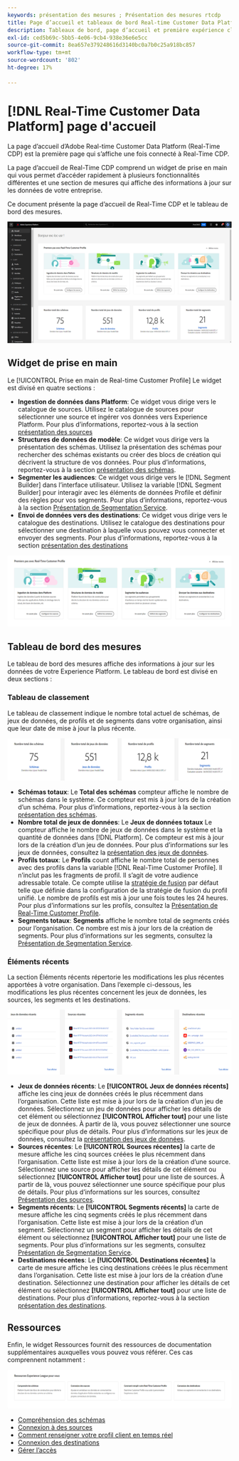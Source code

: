 ```yaml
---
keywords: présentation des mesures ; Présentation des mesures rtcdp
title: Page d’accueil et tableaux de bord Real-time Customer Data Platform
description: Tableaux de bord, page d’accueil et première expérience client d’Adobe Experience Platform
exl-id: ced5b69c-5bb5-4e06-9cb4-938e36e6e5cc
source-git-commit: 8ea657e379248616d3140bc0a7b0c25a918bc857
workflow-type: tm+mt
source-wordcount: '802'
ht-degree: 17%

---
```


# [!DNL Real-Time Customer Data Platform] page d&#39;accueil

La page d’accueil d’Adobe Real-time Customer Data Platform (Real-Time CDP) est la première page qui s’affiche une fois connecté à Real-Time CDP.

La page d’accueil de Real-Time CDP comprend un widget de prise en main qui vous permet d’accéder rapidement à plusieurs fonctionnalités différentes et une section de mesures qui affiche des informations à jour sur les données de votre entreprise.

Ce document présente la page d’accueil de Real-Time CDP et le tableau de bord des mesures.

![Page d’accueil de l’interface utilisateur de Platform.](assets/platform-home/home.png)

## Widget de prise en main

Le [!UICONTROL Prise en main de Real-time Customer Profile] Le widget est divisé en quatre sections :

* **Ingestion de données dans Platform**: Ce widget vous dirige vers le catalogue de sources. Utilisez le catalogue de sources pour sélectionner une source et ingérer vos données vers Experience Platform. Pour plus d’informations, reportez-vous à la section [présentation des sources](../sources/home.md)
* **Structures de données de modèle**: Ce widget vous dirige vers la présentation des schémas. Utilisez la présentation des schémas pour rechercher des schémas existants ou créer des blocs de création qui décrivent la structure de vos données. Pour plus d’informations, reportez-vous à la section [présentation des schémas](../xdm/home.md).
* **Segmenter les audiences**: Ce widget vous dirige vers le [!DNL Segment Builder] dans l’interface utilisateur. Utilisez la variable [!DNL Segment Builder] pour interagir avec les éléments de données Profile et définir des règles pour vos segments. Pour plus d’informations, reportez-vous à la section [Présentation de Segmentation Service](../segmentation/home.md).
* **Envoi de données vers des destinations**: Ce widget vous dirige vers le catalogue des destinations. Utilisez le catalogue des destinations pour sélectionner une destination à laquelle vous pouvez vous connecter et envoyer des segments. Pour plus d’informations, reportez-vous à la section [présentation des destinations](../destinations/home.md)

![Page d’accueil de l’interface utilisateur de Platform affichant le widget de prise en main](assets/platform-home/getting-started-widget.png)

## Tableau de bord des mesures

Le tableau de bord des mesures affiche des informations à jour sur les données de votre Experience Platform. Le tableau de bord est divisé en deux sections :

### Tableau de classement

Le tableau de classement indique le nombre total actuel de schémas, de jeux de données, de profils et de segments dans votre organisation, ainsi que leur date de mise à jour la plus récente.

![La section du tableau de classement de la page d’accueil de l’interface utilisateur de Platform.](assets/platform-home/leaderboard.png)

* **Schémas totaux**: Le **Total des schémas** compteur affiche le nombre de schémas dans le système. Ce compteur est mis à jour lors de la création d’un schéma. Pour plus d’informations, reportez-vous à la section [présentation des schémas](../xdm/home.md).
* **Nombre total de jeux de données**: Le **Jeux de données totaux** Le compteur affiche le nombre de jeux de données dans le système et la quantité de données dans [!DNL Platform]. Ce compteur est mis à jour lors de la création d’un jeu de données. Pour plus d’informations sur les jeux de données, consultez la [présentation des jeux de données](../catalog/datasets/overview.md).
* **Profils totaux**: Le **Profils** count affiche le nombre total de personnes avec des profils dans la variable [!DNL Real-Time Customer Profile]. Il n’inclut pas les fragments de profil. Il s’agit de votre audience adressable totale. Ce compte utilise la [stratégie de fusion](profile/merge-policies.md) par défaut telle que définie dans la configuration de la stratégie de fusion du profil unifié. Le nombre de profils est mis à jour une fois toutes les 24 heures. Pour plus d’informations sur les profils, consultez la [Présentation de Real-Time Customer Profile](../profile/home.md).
* **Segments totaux**: **Segments** affiche le nombre total de segments créés pour l’organisation. Ce nombre est mis à jour lors de la création de segments. Pour plus d’informations sur les segments, consultez la [Présentation de Segmentation Service](../segmentation/home.md).

### Éléments récents

La section Éléments récents répertorie les modifications les plus récentes apportées à votre organisation. Dans l’exemple ci-dessous, les modifications les plus récentes concernent les jeux de données, les sources, les segments et les destinations.

![Section des éléments récents de la page d’accueil de l’interface utilisateur de Platform.](assets/platform-home/recent-items.png)

* **Jeux de données récents**: Le **[!UICONTROL Jeux de données récents]** affiche les cinq jeux de données créés le plus récemment dans l’organisation. Cette liste est mise à jour lors de la création d’un jeu de données. Sélectionnez un jeu de données pour afficher les détails de cet élément ou sélectionnez **[!UICONTROL Afficher tout]** pour une liste de jeux de données. À partir de là, vous pouvez sélectionner une source spécifique pour plus de détails. Pour plus d’informations sur les jeux de données, consultez la [présentation des jeux de données](../catalog/datasets/overview.md).
* **Sources récentes**: Le **[!UICONTROL Sources récentes]** la carte de mesure affiche les cinq sources créées le plus récemment dans l’organisation. Cette liste est mise à jour lors de la création d’une source. Sélectionnez une source pour afficher les détails de cet élément ou sélectionnez **[!UICONTROL Afficher tout]** pour une liste de sources. À partir de là, vous pouvez sélectionner une source spécifique pour plus de détails. Pour plus d’informations sur les sources, consultez [Présentation des sources](../sources/home.md).
* **Segments récents**: Le **[!UICONTROL Segments récents]** la carte de mesure affiche les cinq segments créés le plus récemment dans l’organisation. Cette liste est mise à jour lors de la création d’un segment. Sélectionnez un segment pour afficher les détails de cet élément ou sélectionnez **[!UICONTROL Afficher tout]** pour une liste de segments. Pour plus d’informations sur les segments, consultez [Présentation de Segmentation Service](../segmentation/home.md).
* **Destinations récentes**: Le **[!UICONTROL Destinations récentes]** la carte de mesure affiche les cinq destinations créées le plus récemment dans l’organisation. Cette liste est mise à jour lors de la création d’une destination. Sélectionnez une destination pour afficher les détails de cet élément ou sélectionnez **[!UICONTROL Afficher tout]** pour une liste de destinations. Pour plus d’informations, reportez-vous à la section [présentation des destinations](../destinations/home.md).

## Ressources

Enfin, le widget Ressources fournit des ressources de documentation supplémentaires auxquelles vous pouvez vous référer. Ces cas comprennent notamment :

![La section Ressources de la page d’accueil de l’interface utilisateur de Platform.](assets/platform-home/resources.png)

* [Compréhension des schémas](../xdm/schema/composition.md)
* [Connexion à des sources](../sources/home.md)
* [Comment renseigner votre profil client en temps réel](../profile/home.md)
* [Connexion des destinations](../destinations/home.md)
* [Gérer l’accès](../access-control/abac/overview.md)

<!-- ### Successful profile records

In the leaderboard **[!UICONTROL Successful profile records]** shows the total number of records that have been successfully processed into the profile.

There is also a metric card that shows the percentage of successful records. Select **[!UICONTROL View datasets]** to see more details about the profile records. Hover over the colored area of the graph to see additional details:

![image](assets/home-profilerecords-details.PNG)

The number of successful profile records is updated hourly. 

For more information about profiles, see [A unified view of your customer in Real-Time CDP](profile/profile-overview.md).

### Total profile records

The **[!UICONTROL Total profile records]** metric card shows the total number of data records enabled to feed into the profiles, and the percentage that are successful, updated once per day. This does not include all data in the data lake, because some data might not be enabled to feed into the profiles.

 Hover over the colored area of the graph to see additional details about the successful profiles:

![image](assets/home-profile-details.PNG)

Select **[!UICONTROL View profiles]** to see more details about the profile records.

For more information about profiles, see [A unified view of your customer in Real-Time CDP](profile/profile-overview.md).

For more information about viewing a specific profile, see [Profile viewer](profile/profile-viewer.md).

### Failed profile records

In the leaderboard, **[!UICONTROL Failed profile records]** counts the number of records that failed to process into the profile.

The **[!UICONTROL Failed profile records]** metric card shows this count, and includes a graphical representation that helps you see how failures have trended during the time shown below the graphic. This chart is updated hourly. Select **[!UICONTROL View datasets]** to see more details about the profile records.

The number of failed profile records is updated hourly. -->
